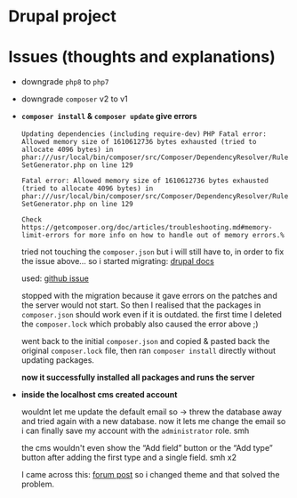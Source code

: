 # Drupal project

# Issues (thoughts and explanations)
- downgrade `php8` to `php7`
- downgrade `composer` v2 to v1

- **`composer install` & `composer update` give errors**

	`Updating dependencies (including require-dev)`
	`PHP Fatal error:  Allowed memory size of 1610612736 bytes exhausted (tried to allocate 4096 bytes) in phar:///usr/local/bin/composer/src/Composer/DependencyResolver/RuleSetGenerator.php on line 129`

	`Fatal error: Allowed memory size of 1610612736 bytes exhausted (tried to allocate 4096 bytes) in phar:///usr/local/bin/composer/src/Composer/DependencyResolver/RuleSetGenerator.php on line 129`

	`Check https://getcomposer.org/doc/articles/troubleshooting.md#memory-limit-errors for more info on how to handle out of memory errors.%`

	tried not touching the `composer.json` but i will still have to, in order to fix the issue above…
	so i started migrating: [drupal docs](https://www.drupal.org/docs/develop/using-composer/using-drupals-composer-scaffold#s-migrating-composer-scaffold)

	used: [github issue](https://github.com/cweagans/composer-patches/issues/423#issuecomment-1301026697)

	stopped with the migration because it gave errors on the patches and the server would not start. So then I realised that the packages in `composer.json` should work even if it is outdated. the first time I deleted the `composer.lock` which probably also caused the error above ;)

	went back to the initial `composer.json` and copied & pasted back the original `composer.lock` file, then ran `composer install` directly without updating packages.

	**now it successfully installed all packages and runs the server**

- **inside the localhost cms created account**

	wouldnt let me update the default email so -> threw the database away and tried again with a new database. 
	now it lets me change the email so i can finally save my account with the `administrator` role. smh

	the cms wouldn't even show the “Add field” button or the “Add type” button after adding the first type and a single field. smh x2
	
	I came across this: [forum post](https://www.drupal.org/forum/support/post-installation/2024-07-24/add-field-button-missing)
	so i changed theme and that solved the problem.
